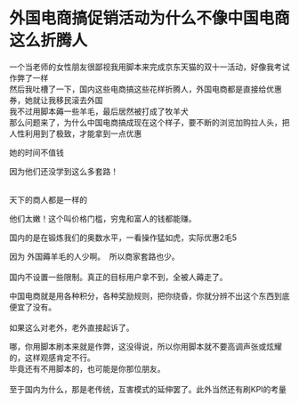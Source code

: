 # 外国电商搞促销活动为什么不像中国电商这么折腾人


一个当老师的女性朋友很鄙视我用脚本来完成京东天猫的双十一活动，好像我考试作弊了一样<img src="static/image/smiley/yct/005.gif" smilieid="35" border="0" alt="" /><br />
然后我吐槽了一下，国内这些电商搞这些花样折腾人，外国电商都是直接给优惠券，她就让我移民滚去外国<img src="static/image/smiley/yct/016.gif" smilieid="51" border="0" alt="" /><br />
我不过用脚本薅一些羊毛，最后居然被打成了牧羊犬<img src="static/image/smiley/yct/021.gif" smilieid="37" border="0" alt="" /><br />
那么问题来了，为什么中国电商搞成现在这个样子，要不断的浏览加购拉人头，把人性利用到了极致，才能拿到一点优惠<img src="static/image/smiley/yct/022.gif" smilieid="42" border="0" alt="" />

她的时间不值钱<img src="static/image/smiley/default/lol.gif" smilieid="12" border="0" alt="" />

因为他们还没学到这么多套路！<br />
<br />
<img src="static/image/smiley/default/lol.gif" smilieid="12" border="0" alt="" /><img src="static/image/smiley/default/lol.gif" smilieid="12" border="0" alt="" /><img src="static/image/smiley/default/lol.gif" smilieid="12" border="0" alt="" />

天下的商人都是一样的

他们太嫩！这个叫价格门槛，穷鬼和富人的钱都能赚。

国内的是在锻炼我们的奥数水平，一看操作猛如虎，实际优惠2毛5

因为 外国薅羊毛的人少啊。&nbsp;&nbsp;所以商家套路也少。<br />
<br />
国内不设置一些限制。真正的目标用户拿不到，全被人薅走了。

中国电商就是用各种积分，各种奖励规则，把你绕昏，你就分辨不出这个东西到底便宜了没有。<br />
<br />
如果这么对老外，老外直接起诉了。

哪，你用脚本刷本来就是作弊，这没得说，所以你用脚本就不要高调声张或炫耀的，这样观感肯定不行。<br />
毕竟还有不用脚本的，也可能是你那位朋友。<br />
<br />
至于国内为什么，那是老传统，互害模式的延伸罢了。此外当然还有刷KPI的考量
